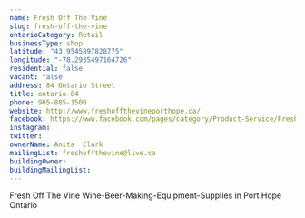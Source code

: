 ```yaml
---
name: Fresh Off The Vine 
slug: fresh-off-the-vine
ontarioCategory: Retail
businessType: shop
latitude: "43.9545897828775"
longitude: "-78.2935497164726"
residential: false
vacant: false
address: 84 Ontario Street
title: ontario-84
phone: 905-885-1500
website: http://www.freshoffthevineporthope.ca/
facebook: https://www.facebook.com/pages/category/Product-Service/Fresh-Off-The-Vine-127625507928232/
instagram: 
twitter: 
ownerName: Anita  Clark
mailingList: freshoffthevine@live.ca
buildingOwner: 
buildingMailingList: 
---
```


Fresh Off The Vine Wine-Beer-Making-Equipment-Supplies in Port Hope Ontario
